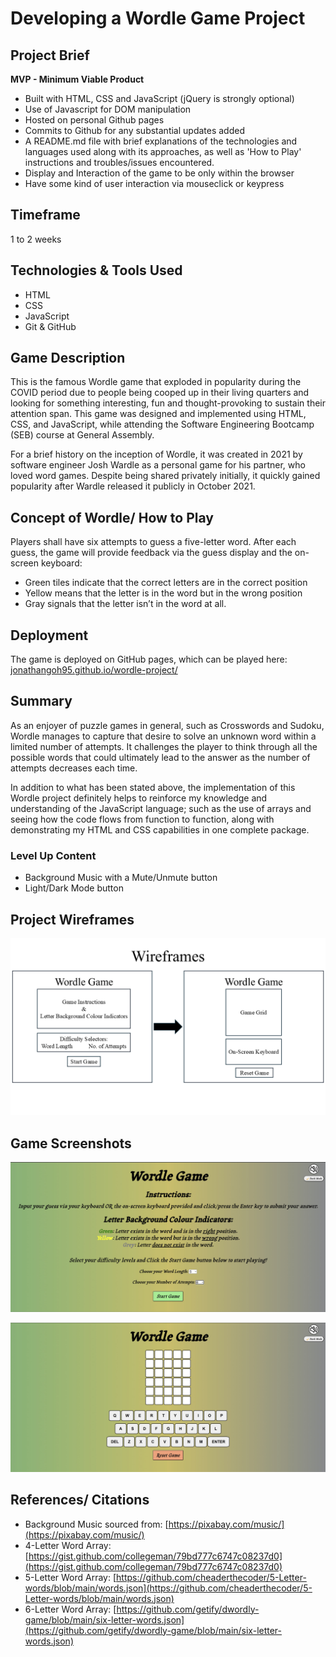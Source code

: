 # Developing a Wordle Game Project

## Project Brief

**MVP - Minimum Viable Product**

- Built with HTML, CSS and JavaScript (jQuery is strongly optional)
- Use of Javascript for DOM manipulation
- Hosted on personal Github pages
- Commits to Github for any substantial updates added
- A README.md file with brief explanations of the technologies and languages used along with its approaches, as well as 'How to Play' instructions and troubles/issues encountered.
- Display and Interaction of the game to be only within the browser
- Have some kind of user interaction via mouseclick or keypress

## Timeframe

1 to 2 weeks

## Technologies & Tools Used

- HTML
- CSS
- JavaScript
- Git & GitHub

## Game Description

This is the famous Wordle game that exploded in popularity during the COVID period due to people being cooped up in their living quarters and looking for something interesting, fun and thought-provoking to sustain their attention span. This game was designed and implemented using HTML, CSS, and JavaScript, while attending the Software Engineering Bootcamp (SEB) course at General Assembly.

For a brief history on the inception of Wordle, it was created in 2021 by software engineer Josh Wardle as a personal game for his partner, who loved word games. Despite being shared privately initially, it quickly gained popularity after Wardle released it publicly in October 2021.

## Concept of Wordle/ How to Play

Players shall have six attempts to guess a five-letter word. After each guess, the game will provide feedback via the guess display and the on-screen keyboard:

- Green tiles indicate that the correct letters are in the correct position
- Yellow means that the letter is in the word but in the wrong position
- Gray signals that the letter isn’t in the word at all.

## Deployment

The game is deployed on GitHub pages, which can be played here: [jonathangoh95.github.io/wordle-project/](https://jonathangoh95.github.io/wordle-project/)

## Summary

As an enjoyer of puzzle games in general, such as Crosswords and Sudoku, Wordle manages to capture that desire to solve an unknown word within a limited number of attempts. It challenges the player to think through all the possible words that could ultimately lead to the answer as the number of attempts decreases each time.

In addition to what has been stated above, the implementation of this Wordle project definitely helps to reinforce my knowledge and understanding of the JavaScript language; such as the use of arrays and seeing how the code flows from function to function, along with demonstrating my HTML and CSS capabilities in one complete package.

### Level Up Content

- Background Music with a Mute/Unmute button
- Light/Dark Mode button

## Project Wireframes

![Wireframe](https://github.com/JonathanGoh95/wordle-project/blob/main/images/ProjectWireframes.png)

## Game Screenshots

![Main Page](https://github.com/JonathanGoh95/wordle-project/blob/main/images/Game_Screenshot_1.jpg)

![Game Page](https://github.com/JonathanGoh95/wordle-project/blob/main/images/Game_Screenshot_2.jpg)

## References/ Citations

- Background Music sourced from: [https://pixabay.com/music/](https://pixabay.com/music/)
- 4-Letter Word Array: [https://gist.github.com/collegeman/79bd777c6747c08237d0](https://gist.github.com/collegeman/79bd777c6747c08237d0)
- 5-Letter Word Array: [https://github.com/cheaderthecoder/5-Letter-words/blob/main/words.json](https://github.com/cheaderthecoder/5-Letter-words/blob/main/words.json)
- 6-Letter Word Array: [https://github.com/getify/dwordly-game/blob/main/six-letter-words.json](https://github.com/getify/dwordly-game/blob/main/six-letter-words.json)
